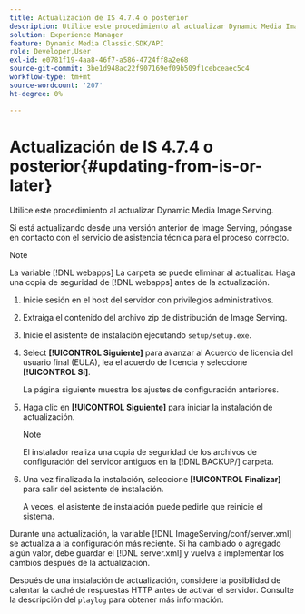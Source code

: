 ```yaml
---
title: Actualización de IS 4.7.4 o posterior
description: Utilice este procedimiento al actualizar Dynamic Media Image Serving.
solution: Experience Manager
feature: Dynamic Media Classic,SDK/API
role: Developer,User
exl-id: e0781f19-4aa8-46f7-a586-4724ff8a2e68
source-git-commit: 3be1d948ac22f907169ef09b509f1cebceaec5c4
workflow-type: tm+mt
source-wordcount: '207'
ht-degree: 0%

---
```


# Actualización de IS 4.7.4 o posterior{#updating-from-is-or-later}

Utilice este procedimiento al actualizar Dynamic Media Image Serving.

Si está actualizando desde una versión anterior de Image Serving, póngase en contacto con el servicio de asistencia técnica para el proceso correcto.

>[!NOTE]
>
>La variable [!DNL webapps] La carpeta se puede eliminar al actualizar. Haga una copia de seguridad de [!DNL webapps] antes de la actualización.

1. Inicie sesión en el host del servidor con privilegios administrativos.
1. Extraiga el contenido del archivo zip de distribución de Image Serving.
1. Inicie el asistente de instalación ejecutando `setup/setup.exe`.
1. Select **[!UICONTROL Siguiente]** para avanzar al Acuerdo de licencia del usuario final (EULA), lea el acuerdo de licencia y seleccione **[!UICONTROL Sí]**.

   La página siguiente muestra los ajustes de configuración anteriores.
1. Haga clic en **[!UICONTROL Siguiente]** para iniciar la instalación de actualización.

   >[!NOTE]
   >
   >El instalador realiza una copia de seguridad de los archivos de configuración del servidor antiguos en la [!DNL BACKUP/] carpeta.

1. Una vez finalizada la instalación, seleccione **[!UICONTROL Finalizar]** para salir del asistente de instalación.

   A veces, el asistente de instalación puede pedirle que reinicie el sistema.

Durante una actualización, la variable [!DNL ImageServing/conf/server.xml] se actualiza a la configuración más reciente. Si ha cambiado o agregado algún valor, debe guardar el [!DNL server.xml] y vuelva a implementar los cambios después de la actualización.

Después de una instalación de actualización, considere la posibilidad de calentar la caché de respuestas HTTP antes de activar el servidor. Consulte la descripción del `playlog` para obtener más información.
